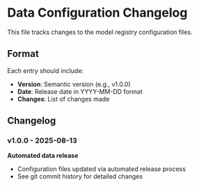 # Data Configuration Changelog

This file tracks changes to the model registry configuration files.

## Format

Each entry should include:
- **Version**: Semantic version (e.g., v1.0.0)
- **Date**: Release date in YYYY-MM-DD format
- **Changes**: List of changes made

## Changelog

### v1.0.0 - 2025-08-13

**Automated data release**

- Configuration files updated via automated release process
- See git commit history for detailed changes

